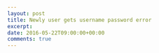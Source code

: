 ```yaml
---
layout: post
title: Newly user gets username password error
excerpt: 
date: 2016-05-22T09:00:00+00:00
comments: true
---
```

